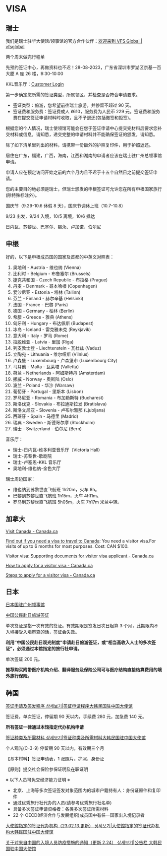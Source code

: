 # VISA

## 瑞士

我们是瑞士驻华大使馆/领事馆的官方合作伙伴：[欢迎来到 VFS Global | vfsglobal](https://visa.vfsglobal.com/chn/zh/che/)

两个周末做完行程单

先预约签证中心，再做资料也不迟！28-08-2023，广东省深圳市罗湖区京基一百大厦 A 座 26 楼，9:30-10:00

KKL音乐厅：[Customer Login](https://www.kkl-luzern.ch/en/customer/account/login/)

第一步确定您所需的签证类型，所属领区，并检查是否符合申请要求。

- 签证类型：旅游，您希望前往瑞士旅游，并停留不超过 90 天。
- 签证费和服务费：签证费成人 ¥610，服务费为人民币 229 元。签证费和服务费在提交签证申请材料时收取，且不予退还(包括撤签和拒签)。

根据您的个人情况，瑞士使领馆可能会在您于签证申请中心提交完材料后要求您补交材料或信息，请知悉，递交完整的申请材料并不能确保签证的颁发，请知悉。

除了如下清单里列出的材料，请携带一份额外的护照复印件，用于护照返还。

居住在广东，福建，广西，海南，江西和湖南的申请者应该在瑞士驻广州总领事馆申请。

申请人应在预定访问开始之前的六个月内且不迟于十五个自然日之前提交签证申请。

您的主要目的地必须是瑞士，但瑞士颁发的申根签证可允许您在所有申根国家旅行(除特殊标注外)。

国庆节（9.29-10.6 休假 8 天），国庆节调休上班（10.7-10.8）

9/23 出发，9/24 入境，10/5 离境，10/6 抵达

日内瓦、苏黎世、巴塞尔、锡永、卢加诺、伯尔尼

## 申根

好的，以下是申根成员国的国家及首都的中英文对照表：

1. 奥地利 - Austria - 维也纳 (Vienna)
2. 比利时 - Belgium - 布鲁塞尔 (Brussels)
3. 捷克共和国 - Czech Republic - 布拉格 (Prague)
4. 丹麦 - Denmark - 哥本哈根 (Copenhagen)
5. 爱沙尼亚 - Estonia - 塔林 (Tallinn)
6. 芬兰 - Finland - 赫尔辛基 (Helsinki)
7. 法国 - France - 巴黎 (Paris)
8. 德国 - Germany - 柏林 (Berlin)
9. 希腊 - Greece - 雅典 (Athens)
10. 匈牙利 - Hungary - 布达佩斯 (Budapest)
11. 冰岛 - Iceland - 雷克雅未克 (Reykjavik)
12. 意大利 - Italy - 罗马 (Rome)
13. 拉脱维亚 - Latvia - 里加 (Riga)
14. 列支敦士登 - Liechtenstein - 瓦杜兹 (Vaduz)
15. 立陶宛 - Lithuania - 维尔纽斯 (Vilnius)
16. 卢森堡 - Luxembourg - 卢森堡市 (Luxembourg City)
17. 马耳他 - Malta - 瓦莱塔 (Valletta)
18. 荷兰 - Netherlands - 阿姆斯特丹 (Amsterdam)
19. 挪威 - Norway - 奥斯陆 (Oslo)
20. 波兰 - Poland - 华沙 (Warsaw)
21. 葡萄牙 - Portugal - 里斯本 (Lisbon)
22. 罗马尼亚 - Romania - 布加勒斯特 (Bucharest)
23. 斯洛伐克 - Slovakia - 布拉迪斯拉发 (Bratislava)
24. 斯洛文尼亚 - Slovenia - 卢布尔雅那 (Ljubljana)
25. 西班牙 - Spain - 马德里 (Madrid)
26. 瑞典 - Sweden - 斯德哥尔摩 (Stockholm)
27. 瑞士 - Switzerland - 伯尔尼 (Bern)

音乐厅：

- 瑞士-日内瓦-维多利亚音乐厅（Victoria Hall）
- 瑞士-苏黎世-歌剧院
- 瑞士-卢塞恩-KKL 音乐厅
- 奥地利-维也纳-金色大厅

瑞士周边国家：

- 维也纳到苏黎世直飞航班 1h20m，火车 8h。
- 巴黎到苏黎世直飞航班 1h15m，火车 4h11m。
- 罗马到苏黎世直飞航班 5h05m，火车 7h17m 米兰中转。

## 加拿大

[Visit Canada - Canada.ca](https://www.canada.ca/en/immigration-refugees-citizenship/services/visit-canada.html)

[Find out if you need a visa to travel to Canada](https://ircc.canada.ca/english/visit/visas.asp): You need a visitor visa.For visits of up to 6 months for most purposes. Cost: CAN $100.

[Visitor visa: Supporting documents for visitor visa applicant - Canada.ca](https://www.canada.ca/en/immigration-refugees-citizenship/services/visit-canada/supporting-documents.html)

[How to apply for a visitor visa - Canada.ca](https://www.canada.ca/en/immigration-refugees-citizenship/services/visit-canada/apply-visitor-visa.html)

[Steps to apply for a visitor visa - Canada.ca](https://www.canada.ca/en/immigration-refugees-citizenship/services/visit-canada/steps-apply-visitor-visa.html)

## 日本

[日本国驻广州领事馆](https://www.guangzhou.cn.emb-japan.go.jp/itprtop_zh/index.html)

[中国公民赴日旅游签证](https://www.guangzhou.cn.emb-japan.go.jp/cgjp_cn/visa/doc/20170621furilvyou.html)

单次签证是指一次有效的签证。有效期限是签发日次日起算 3 个月，此期限内不入境接受入境审查的话，签证会失效。

**利用“中国公民赴日观光制度”申请赴日旅游签证，或“相当高收入人士的多次签证”，必须通过本馆指定的旅行社申请。**

单次签证 200 元。

**推荐购买附带医疗机构介绍、翻译服务及保险公司可与医疗结构直接结算费用的境外旅行保险。**

## 韩国

[签证申请及签发程序 상세보기|签证申请程序大韩民国驻中国大使馆](https://overseas.mofa.go.kr/cn-zh/brd/m_23455/view.do?seq=2&page=1)

签证费，单次签证，停留期 90 天以内，手续费 280 元，加急费 140 元。

**所有签证一律通过本馆指定代办机构申请**

[签证种类及所需材料 상세보기|签证种类及所需材料大韩民国驻中国大使馆](https://overseas.mofa.go.kr/cn-zh/brd/m_1201/view.do?seq=695439&page=1)

个人观光(C-3-9) 停留期 90 天以内，有效期三个月

【基本材料】签证申请表，1 张照片，护照，身份证

【原则】提交社会保险参保证明及在职证明

※ 以下人员可免交经济能力证明 ※

- 北京、上海等多次签证签发对象范围内的城市户籍持有人：身份证原件和复印件
- 通过优秀旅行社代办的人员(请参考优秀旅行社名单)
- 具备多次签证申请资格者：各类多次签证所需材料
- 22 个 OECD(经济合作与发展组织)成员国中有任一国家出入境记录者

[大使館指定的签证代办机构（23.02.13.更新） 상세보기|大使館指定的签证代办机构大韩民国驻中国大使馆](https://overseas.mofa.go.kr/cn-zh/brd/m_1202/view.do?seq=718722&page=1)

[关于对来自中国的入境人员防疫措施的通知（更新 2.24） 상세보기|公告栏 大韩民国驻中国大使馆](https://overseas.mofa.go.kr/cn-zh/brd/m_21043/view.do?seq=87&page=1)
